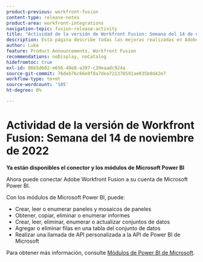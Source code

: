 ```yaml
---
product-previous: workfront-fusion
content-type: release-notes
product-area: workfront-integrations
navigation-topic: fusion-release-activity
title: "Actividad de la versión de Workfront Fusion: Semana del 14 de noviembre de 2022"
description: Esta página describe todas las mejoras realizadas en Adobe Workfront Fusion durante la semana del 14 de noviembre de 2022.
author: Luke
feature: Product Announcements, Workfront Fusion
recommendations: noDisplay, noCatalog
hidefromtoc: true
exl-id: 06b5d602-e656-40e8-a397-c39eaadc924a
source-git-commit: 76deb76c66e8f8a7dea721378591ae035b8d42e7
workflow-type: tm+mt
source-wordcount: '105'
ht-degree: 0%

---
```


# Actividad de la versión de Workfront Fusion: Semana del 14 de noviembre de 2022

**Ya están disponibles el conector y los módulos de Microsoft Power BI**

Ahora puede conectar Adobe Workfront Fusion a su cuenta de Microsoft Power BI.

Con los módulos de Microsoft Power BI, puede:

* Crear, leer o enumerar paneles y mosaicos de paneles
* Obtener, copiar, eliminar o enumerar informes
* Crear, leer, eliminar, enumerar o actualizar conjuntos de datos
* Agregar o eliminar filas en una tabla del conjunto de datos
* Realizar una llamada de API personalizada a la API de Power BI de Microsoft

Para obtener más información, consulte [Módulos de Power BI de Microsoft](../../../workfront-fusion/apps-and-their-modules/powerbi-modules.md).
